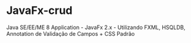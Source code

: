 # JavaFx-crud

Java SE/EE/ME 8 Application - JavaFx 2.x - Utilizando FXML, HSQLDB, Annotation de Validação de Campos + CSS Padrão



